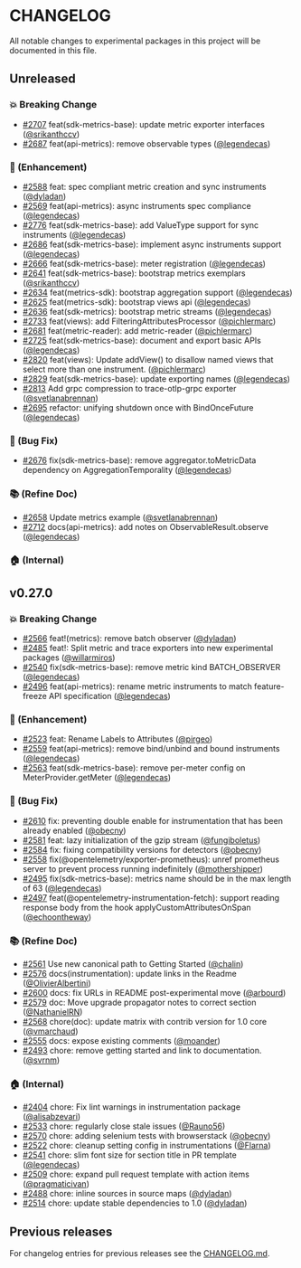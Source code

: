 # CHANGELOG

All notable changes to experimental packages in this project will be documented in this file.

## Unreleased

### :boom: Breaking Change

* [#2707](https://github.com/open-telemetry/opentelemetry-js/pull/2707) feat(sdk-metrics-base): update metric exporter interfaces ([@srikanthccv](https://github.com/srikanthccv))
* [#2687](https://github.com/open-telemetry/opentelemetry-js/pull/2687) feat(api-metrics): remove observable types ([@legendecas](https://github.com/legendecas))

### :rocket: (Enhancement)

* [#2588](https://github.com/open-telemetry/opentelemetry-js/pull/2588) feat: spec compliant metric creation and sync instruments ([@dyladan](https://github.com/dyladan))
* [#2569](https://github.com/open-telemetry/opentelemetry-js/pull/2569) feat(api-metrics): async instruments spec compliance ([@legendecas](https://github.com/legendecas))
* [#2776](https://github.com/open-telemetry/opentelemetry-js/pull/2776) feat(sdk-metrics-base): add ValueType support for sync instruments ([@legendecas](https://github.com/legendecas))
* [#2686](https://github.com/open-telemetry/opentelemetry-js/pull/2686) feat(sdk-metrics-base): implement async instruments support ([@legendecas](https://github.com/legendecas))
* [#2666](https://github.com/open-telemetry/opentelemetry-js/pull/2666) feat(sdk-metrics-base): meter registration ([@legendecas](https://github.com/legendecas))
* [#2641](https://github.com/open-telemetry/opentelemetry-js/pull/2641) feat(sdk-metrics-base): bootstrap metrics exemplars ([@srikanthccv](https://github.com/srikanthccv))
* [#2634](https://github.com/open-telemetry/opentelemetry-js/pull/2634) feat(metrics-sdk): bootstrap aggregation support ([@legendecas](https://github.com/legendecas))
* [#2625](https://github.com/open-telemetry/opentelemetry-js/pull/2625) feat(metrics-sdk): bootstrap views api ([@legendecas](https://github.com/legendecas))
* [#2636](https://github.com/open-telemetry/opentelemetry-js/pull/2636) feat(sdk-metrics): bootstrap metric streams ([@legendecas](https://github.com/legendecas))
* [#2733](https://github.com/open-telemetry/opentelemetry-js/pull/2733) feat(views): add FilteringAttributesProcessor ([@pichlermarc](https://github.com/pichlermarc))
* [#2681](https://github.com/open-telemetry/opentelemetry-js/pull/2681) feat(metric-reader): add metric-reader ([@pichlermarc](https://github.com/pichlermarc))
* [#2725](https://github.com/open-telemetry/opentelemetry-js/pull/2725) feat(sdk-metrics-base): document and export basic APIs ([@legendecas](https://github.com/legendecas))
* [#2820](https://github.com/open-telemetry/opentelemetry-js/pull/2820) feat(views): Update addView() to disallow named views that select more than one instrument. ([@pichlermarc](https://github.com/pichlermarc))
* [#2829](https://github.com/open-telemetry/opentelemetry-js/pull/2829) feat(sdk-metrics-base): update exporting names ([@legendecas](https://github.com/legendecas))
* [#2813](https://github.com/open-telemetry/opentelemetry-js/pull/2813) Add grpc compression to trace-otlp-grpc exporter ([@svetlanabrennan](https://github.com/svetlanabrennan))
* [#2695](https://github.com/open-telemetry/opentelemetry-js/pull/2695) refactor: unifying shutdown once with BindOnceFuture ([@legendecas](https://github.com/legendecas))

### :bug: (Bug Fix)

* [#2676](https://github.com/open-telemetry/opentelemetry-js/pull/2676) fix(sdk-metrics-base): remove aggregator.toMetricData dependency on AggregationTemporality ([@legendecas](https://github.com/legendecas))

### :books: (Refine Doc)

* [#2658](https://github.com/open-telemetry/opentelemetry-js/pull/2658) Update metrics example ([@svetlanabrennan](https://github.com/svetlanabrennan))
* [#2712](https://github.com/open-telemetry/opentelemetry-js/pull/2712) docs(api-metrics): add notes on ObservableResult.observe ([@legendecas](https://github.com/legendecas))

### :house: (Internal)

## v0.27.0

### :boom: Breaking Change

* [#2566](https://github.com/open-telemetry/opentelemetry-js/pull/2566) feat!(metrics): remove batch observer ([@dyladan](https://github.com/dyladan))
* [#2485](https://github.com/open-telemetry/opentelemetry-js/pull/2485) feat!: Split metric and trace exporters into new experimental packages ([@willarmiros](https://github.com/willarmiros))
* [#2540](https://github.com/open-telemetry/opentelemetry-js/pull/2540) fix(sdk-metrics-base): remove metric kind BATCH_OBSERVER ([@legendecas](https://github.com/legendecas))
* [#2496](https://github.com/open-telemetry/opentelemetry-js/pull/2496) feat(api-metrics): rename metric instruments to match feature-freeze API specification ([@legendecas](https://github.com/legendecas))

### :rocket: (Enhancement)

* [#2523](https://github.com/open-telemetry/opentelemetry-js/pull/2523) feat: Rename Labels to Attributes ([@pirgeo](https://github.com/pirgeo))
* [#2559](https://github.com/open-telemetry/opentelemetry-js/pull/2559) feat(api-metrics): remove bind/unbind and bound instruments ([@legendecas](https://github.com/legendecas))
* [#2563](https://github.com/open-telemetry/opentelemetry-js/pull/2563) feat(sdk-metrics-base): remove per-meter config on MeterProvider.getMeter ([@legendecas](https://github.com/legendecas))

### :bug: (Bug Fix)

* [#2610](https://github.com/open-telemetry/opentelemetry-js/pull/2610) fix: preventing double enable for instrumentation that has been already enabled ([@obecny](https://github.com/obecny))
* [#2581](https://github.com/open-telemetry/opentelemetry-js/pull/2581) feat: lazy initialization of the gzip stream ([@fungiboletus](https://github.com/fungiboletus))
* [#2584](https://github.com/open-telemetry/opentelemetry-js/pull/2584) fix: fixing compatibility versions for detectors ([@obecny](https://github.com/obecny))
* [#2558](https://github.com/open-telemetry/opentelemetry-js/pull/2558) fix(@opentelemetry/exporter-prometheus): unref prometheus server to prevent process running indefinitely ([@mothershipper](https://github.com/mothershipper))
* [#2495](https://github.com/open-telemetry/opentelemetry-js/pull/2495) fix(sdk-metrics-base): metrics name should be in the max length of 63 ([@legendecas](https://github.com/legendecas))
* [#2497](https://github.com/open-telemetry/opentelemetry-js/pull/2497) feat(@opentelemetry-instrumentation-fetch): support reading response body from the hook applyCustomAttributesOnSpan ([@echoontheway](https://github.com/echoontheway))

### :books: (Refine Doc)

* [#2561](https://github.com/open-telemetry/opentelemetry-js/pull/2561) Use new canonical path to Getting Started ([@chalin](https://github.com/chalin))
* [#2576](https://github.com/open-telemetry/opentelemetry-js/pull/2576) docs(instrumentation): update links in the Readme ([@OlivierAlbertini](https://github.com/OlivierAlbertini))
* [#2600](https://github.com/open-telemetry/opentelemetry-js/pull/2600) docs: fix URLs in README post-experimental move ([@arbourd](https://github.com/arbourd))
* [#2579](https://github.com/open-telemetry/opentelemetry-js/pull/2579) doc: Move upgrade propagator notes to correct section ([@NathanielRN](https://github.com/NathanielRN))
* [#2568](https://github.com/open-telemetry/opentelemetry-js/pull/2568) chore(doc): update matrix with contrib version for 1.0 core ([@vmarchaud](https://github.com/vmarchaud))
* [#2555](https://github.com/open-telemetry/opentelemetry-js/pull/2555) docs: expose existing comments ([@moander](https://github.com/moander))
* [#2493](https://github.com/open-telemetry/opentelemetry-js/pull/2493) chore: remove getting started and link to documentation. ([@svrnm](https://github.com/svrnm))

### :house: (Internal)

* [#2404](https://github.com/open-telemetry/opentelemetry-js/pull/2404) chore: Fix lint warnings in instrumentation package ([@alisabzevari](https://github.com/alisabzevari))
* [#2533](https://github.com/open-telemetry/opentelemetry-js/pull/2533) chore: regularly close stale issues ([@Rauno56](https://github.com/Rauno56))
* [#2570](https://github.com/open-telemetry/opentelemetry-js/pull/2570) chore: adding selenium tests with browserstack ([@obecny](https://github.com/obecny))
* [#2522](https://github.com/open-telemetry/opentelemetry-js/pull/2522) chore: cleanup setting config in instrumentations ([@Flarna](https://github.com/Flarna))
* [#2541](https://github.com/open-telemetry/opentelemetry-js/pull/2541) chore: slim font size for section title in PR template ([@legendecas](https://github.com/legendecas))
* [#2509](https://github.com/open-telemetry/opentelemetry-js/pull/2509) chore: expand pull request template with action items ([@pragmaticivan](https://github.com/pragmaticivan))
* [#2488](https://github.com/open-telemetry/opentelemetry-js/pull/2488) chore: inline sources in source maps ([@dyladan](https://github.com/dyladan))
* [#2514](https://github.com/open-telemetry/opentelemetry-js/pull/2514) chore: update stable dependencies to 1.0 ([@dyladan](https://github.com/dyladan))

## Previous releases

For changelog entries for previous releases see the [CHANGELOG.md](../CHANGELOG.md).
